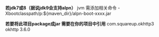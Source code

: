   **若jdk7或8（据说jdk9会支持alpn）**
  jvm 需添加相关命令
  -Xbootclasspath/p:${maven_dir}/alpn-boot-xxxx.jar 
  
  **若要将此项目package成jar 需要在你的项目中引用**
  <dependency>
      <groupId>com.squareup.okhttp3</groupId>
      <artifactId>okhttp</artifactId>
      <version>3.6.0</version>
  </dependency>
